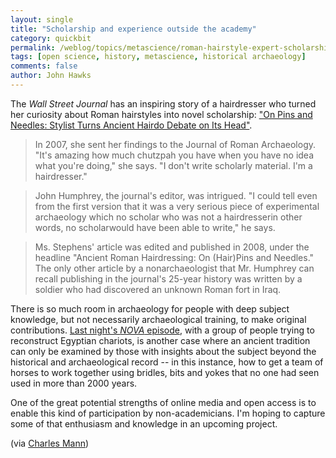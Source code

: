 ```yaml
---
layout: single 
title: "Scholarship and experience outside the academy" 
category: quickbit
permalink: /weblog/topics/metascience/roman-hairstyle-expert-scholarship-2013.html
tags: [open science, history, metascience, historical archaeology] 
comments: false 
author: John Hawks 
---
```


The <em>Wall Street Journal</em> has an inspiring story of a hairdresser who turned her curiosity about Roman hairstyles into novel scholarship: <a href="http://online.wsj.com/article/SB10001424127887324900204578286272195339456.html?mod=wsj_share_tweet">"On Pins and Needles: Stylist Turns Ancient Hairdo Debate on Its Head"</a>.

<blockquote>In 2007, she sent her findings to the Journal of Roman Archaeology. "It's amazing how much chutzpah you have when you have no idea what you're doing," she says. "I don't write scholarly material. I'm a hairdresser."</blockquote>

<blockquote>John Humphrey, the journal's editor, was intrigued. "I could tell even from the first version that it was a very serious piece of experimental archaeology which no scholar who was not a hairdresserin other words, no scholarwould have been able to write," he says.</blockquote>

<blockquote>Ms. Stephens' article was edited and published in 2008, under the headline "Ancient Roman Hairdressing: On (Hair)Pins and Needles." The only other article by a nonarchaeologist that Mr. Humphrey can recall publishing in the journal's 25-year history was written by a soldier who had discovered an unknown Roman fort in Iraq.</blockquote>

There is so much room in archaeology for people with deep subject knowledge, but not necessarily archaeological training, to make original contributions. <a href="http://www.pbs.org/wgbh/nova/ancient/pharaoh-chariot.html">Last night's <em>NOVA</em> episode</a>, with a group of people trying to reconstruct Egyptian chariots, is another case where an ancient tradition can only be examined by those with insights about the subject beyond the historical and archaeological record -- in this instance, how to get a team of horses to work together using bridles, bits and yokes that no one had seen used in more than 2000 years. 

One of the great potential strengths of online media and open access is to enable this kind of participation by non-academicians. I'm hoping to capture some of that enthusiasm and knowledge in an upcoming project.

(via <a href="http://bit.ly/XSAJoB">Charles Mann</a>)

